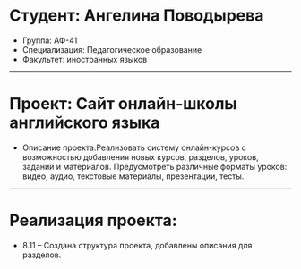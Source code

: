# Студент: Ангелина Поводырева
- Группа: АФ-41
- Специализация: Педагогическое образование
- Факультет: иностранных языков
---
# Проект: Сайт онлайн-школы английского языка
- Описание проекта:Реализовать систему онлайн-курсов с возможностью добавления новых курсов, разделов, уроков, заданий и материалов. Предусмотреть различные форматы уроков: видео, аудио, текстовые материалы, презентации, тесты.
---
# Реализация проекта:
- 8.11 – Создана структура проекта, добавлены описания для разделов.